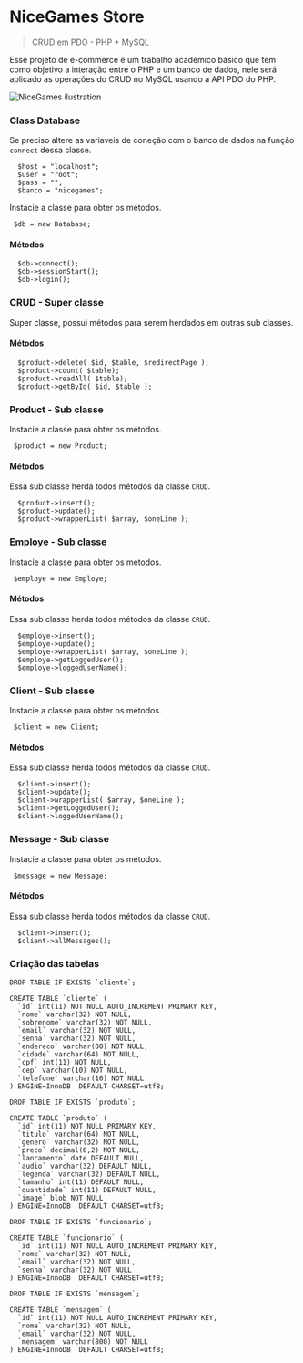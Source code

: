 # NiceGames Store
> CRUD em PDO - PHP + MySQL

Esse projeto de e-commerce é um trabalho académico básico que tem como objetivo a interação entre o PHP e um banco de dados, nele será aplicado as operações do CRUD no MySQL usando a API PDO do PHP.

![NiceGames ilustration](https://raw.githubusercontent.com/jeffersondanielss/nicegames/master/nicegames.png)

### Class Database
Se preciso altere as variaveis de coneção com o banco de dados na função `connect` dessa classe.

```
  $host = "localhost";
  $user = "root";
  $pass = "";
  $banco = "nicegames";
```

Instacie a classe para obter os métodos.

```
 $db = new Database;
```

#### Métodos

```
  $db->connect();
  $db->sessionStart();
  $db->login();
```

### CRUD - Super classe
Super classe, possui métodos para serem herdados em outras sub classes.

#### Métodos

```
  $product->delete( $id, $table, $redirectPage );
  $product->count( $table);
  $product->readAll( $table);
  $product->getById( $id, $table );
```

### Product - Sub classe
Instacie a classe para obter os métodos.

```
 $product = new Product;
```

#### Métodos
Essa sub classe herda todos métodos da classe `CRUD`.

```
  $product->insert();
  $product->update();
  $product->wrapperList( $array, $oneLine );
```

### Employe - Sub classe
Instacie a classe para obter os métodos.

```
 $employe = new Employe;
```

#### Métodos
Essa sub classe herda todos métodos da classe `CRUD`.

```
  $employe->insert();
  $employe->update();
  $employe->wrapperList( $array, $oneLine );
  $employe->getLoggedUser();
  $employe->loggedUserName();
```

### Client - Sub classe
Instacie a classe para obter os métodos.

```
 $client = new Client;
```

#### Métodos
Essa sub classe herda todos métodos da classe `CRUD`.

```
  $client->insert();
  $client->update();
  $client->wrapperList( $array, $oneLine );
  $client->getLoggedUser();
  $client->loggedUserName();
```

### Message - Sub classe
Instacie a classe para obter os métodos.

```
 $message = new Message;
```

#### Métodos
Essa sub classe herda todos métodos da classe `CRUD`.

```
  $client->insert();
  $client->allMessages();
```

### Criação das tabelas

```
DROP TABLE IF EXISTS `cliente`;

CREATE TABLE `cliente` (
  `id` int(11) NOT NULL AUTO_INCREMENT PRIMARY KEY,
  `nome` varchar(32) NOT NULL,
  `sobrenome` varchar(32) NOT NULL,
  `email` varchar(32) NOT NULL,
  `senha` varchar(32) NOT NULL,
  `endereco` varchar(80) NOT NULL,
  `cidade` varchar(64) NOT NULL,
  `cpf` int(11) NOT NULL,
  `cep` varchar(10) NOT NULL,
  `telefone` varchar(16) NOT NULL
) ENGINE=InnoDB  DEFAULT CHARSET=utf8;

DROP TABLE IF EXISTS `produto`;

CREATE TABLE `produto` (
  `id` int(11) NOT NULL PRIMARY KEY,
  `titulo` varchar(64) NOT NULL,
  `genero` varchar(32) NOT NULL,
  `preco` decimal(6,2) NOT NULL,
  `lancamento` date DEFAULT NULL,
  `audio` varchar(32) DEFAULT NULL,
  `legenda` varchar(32) DEFAULT NULL,
  `tamanho` int(11) DEFAULT NULL,
  `quantidade` int(11) DEFAULT NULL,
  `image` blob NOT NULL
) ENGINE=InnoDB  DEFAULT CHARSET=utf8;

DROP TABLE IF EXISTS `funcionario`;

CREATE TABLE `funcionario` (
  `id` int(11) NOT NULL AUTO_INCREMENT PRIMARY KEY,
  `nome` varchar(32) NOT NULL,
  `email` varchar(32) NOT NULL,
  `senha` varchar(32) NOT NULL
) ENGINE=InnoDB  DEFAULT CHARSET=utf8;

DROP TABLE IF EXISTS `mensagem`;

CREATE TABLE `mensagem` (
  `id` int(11) NOT NULL AUTO_INCREMENT PRIMARY KEY,
  `nome` varchar(32) NOT NULL,
  `email` varchar(32) NOT NULL,
  `mensagem` varchar(800) NOT NULL
) ENGINE=InnoDB  DEFAULT CHARSET=utf8;
```
